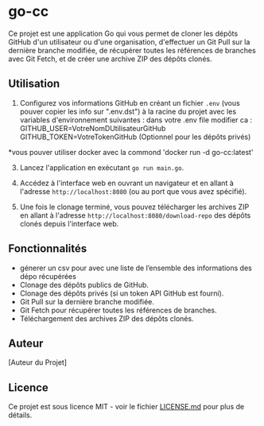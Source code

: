 # go-cc
Ce projet est une application Go qui vous permet de cloner les dépôts GitHub d'un utilisateur ou d'une organisation, d'effectuer un Git Pull sur la dernière branche modifiée, de récupérer toutes les références de branches avec Git Fetch, et de créer une archive ZIP des dépôts clonés.

## Utilisation

1. Configurez vos informations GitHub en créant un fichier `.env` (vous pouver copier les info sur ".env.dst") à la racine du projet avec les variables d'environnement suivantes :
 dans votre .env file modifier ca : 
  GITHUB_USER=VotreNomDUtilisateurGitHub
  GITHUB_TOKEN=VotreTokenGitHub (Optionnel pour les dépôts privés)

*vous pouver utiliser docker avec la commond 'docker run -d go-cc:latest'

3. Lancez l'application en exécutant `go run main.go`.
4. Accédez à l'interface web en ouvrant un navigateur et en allant à l'adresse `http://localhost:8080` (ou au port que vous avez spécifié).

5. Une fois le clonage terminé, vous pouvez télécharger les archives ZIP en allant à l'adresse `http://localhost:8080/download-repo` des dépôts clonés depuis l'interface web.

## Fonctionnalités
- génerer un csv pour avec une liste de l’ensemble des informations des dépo  récupérées  
- Clonage des dépôts publics de GitHub.
- Clonage des dépôts privés (si un token API GitHub est fourni).
- Git Pull sur la dernière branche modifiée.
- Git Fetch pour récupérer toutes les références de branches.
- Téléchargement des archives ZIP des dépôts clonés.

## Auteur

[Auteur du Projet]

## Licence

Ce projet est sous licence MIT - voir le fichier [LICENSE.md](LICENSE.md) pour plus de détails.
